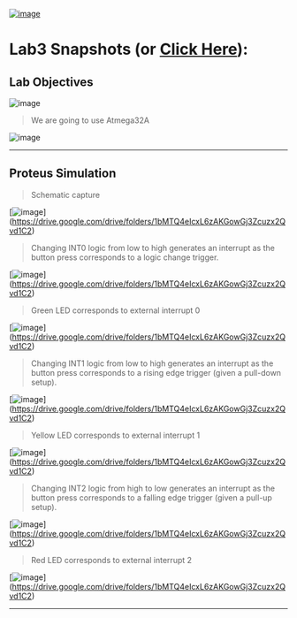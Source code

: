 

[![image](https://drive.google.com/uc?export=view&id=1_YGQ-gzeswWMduxpPEz-YbqObp3yRlcx)](https://drive.google.com/drive/folders/1bMTQ4eIcxL6zAKGowGj3Zcuzx2Qvd1C2)

# Lab3 Snapshots (or [Click Here](https://drive.google.com/drive/folders/1bMTQ4eIcxL6zAKGowGj3Zcuzx2Qvd1C2)):

## Lab Objectives

![image](https://drive.google.com/uc?export=view&id=1qsWNiCT4y2sVADLxippjPc-eZY7YU8Fe)

> We are going to use Atmega32A

![image](https://drive.google.com/uc?export=view&id=1jM_IZ1qaffwMQK12rpeLQ3_WyQQ8Vn79)

---

## Proteus Simulation

> Schematic capture

[![image](https://drive.google.com/file/d/1vUZHeUuAYCA4xGiWoDrQ_J6jXtIF44Vb/view)]
(https://drive.google.com/drive/folders/1bMTQ4eIcxL6zAKGowGj3Zcuzx2Qvd1C2)

> Changing INT0 logic from low to high generates an interrupt as the button press corresponds to a logic change trigger.

[![image](https://drive.google.com/file/d/1y3gGXkHTRfA88D_wP_QJH7DsgktFfw8N/view)]
(https://drive.google.com/drive/folders/1bMTQ4eIcxL6zAKGowGj3Zcuzx2Qvd1C2)

> Green LED corresponds to external interrupt 0

[![image](https://drive.google.com/file/d/1LFpnWhJWUyGlsIhlAFnYr-dApU1T3bwa/view)]
(https://drive.google.com/drive/folders/1bMTQ4eIcxL6zAKGowGj3Zcuzx2Qvd1C2)

> Changing INT1 logic from low to high generates an interrupt as the button press corresponds to a rising edge trigger (given a pull-down setup).

[![image](https://drive.google.com/file/d/1_Nnqnk-CpAK-Da8jcezBMg-PH4o9gZO6/view)]
(https://drive.google.com/drive/folders/1bMTQ4eIcxL6zAKGowGj3Zcuzx2Qvd1C2)

> Yellow LED corresponds to external interrupt 1

[![image](https://drive.google.com/file/d/1vn9zmN8KejeZUJPpsbxI4eyZv-N1g7H7/view)]
(https://drive.google.com/drive/folders/1bMTQ4eIcxL6zAKGowGj3Zcuzx2Qvd1C2)

> Changing INT2 logic from high to low generates an interrupt as the button press corresponds to a falling edge trigger (given a pull-up setup).

[![image](https://drive.google.com/file/d/1i4mNN6b76omUxLRwqysqgOKxYGF0YLJc/view)]
(https://drive.google.com/drive/folders/1bMTQ4eIcxL6zAKGowGj3Zcuzx2Qvd1C2)

> Red LED corresponds to external interrupt 2

[![image](https://drive.google.com/file/d/1a_RtskFukOUOzbzPXU_RR_Kv2neNXQcU/view)]
(https://drive.google.com/drive/folders/1bMTQ4eIcxL6zAKGowGj3Zcuzx2Qvd1C2)

---
